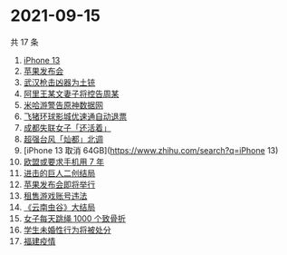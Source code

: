 # 2021-09-15

共 17 条

<!-- BEGIN -->
<!-- 最后更新时间 Wed Sep 15 2021 03:10:14 GMT+0800 (China Standard Time) -->

1. [iPhone 13](https://www.zhihu.com/search?q=iphone13)
1. [苹果发布会](https://www.zhihu.com/search?q=苹果发布会)
1. [武汉枪击凶器为土铳](https://www.zhihu.com/search?q=武汉枪击)
1. [阿里王某文妻子将控告周某](https://www.zhihu.com/search?q=王某文)
1. [米哈游警告原神数据网](https://www.zhihu.com/search?q=原神)
1. [飞猪环球影城优速通自动退票](https://www.zhihu.com/search?q=北京环球影城)
1. [成都失联女子「还活着」](https://www.zhihu.com/search?q=成都女子失联)
1. [超强台风「灿都」北调](https://www.zhihu.com/search?q=灿都)
1. [iPhone 13 取消 64GB](https://www.zhihu.com/search?q=iPhone 13)
1. [欧盟或要求手机用 7 年](https://www.zhihu.com/search?q=手机能用7年)
1. [进击的巨人二创结局](https://www.zhihu.com/search?q=进击的巨人)
1. [苹果发布会即将举行](https://www.zhihu.com/search?q=苹果发布会)
1. [租售游戏账号违法](https://www.zhihu.com/search?q=租号)
1. [《云南虫谷》大结局](https://www.zhihu.com/search?q=云南虫谷)
1. [女子每天跳绳 1000 个致骨折](https://www.zhihu.com/search?q=跳绳)
1. [学生未婚性行为将被处分](https://www.zhihu.com/search?q=未婚性行为)
1. [福建疫情](https://www.zhihu.com/search?q=莆田疫情)

<!-- END -->
